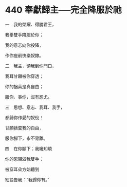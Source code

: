 # 440 奉獻歸主──完全降服於祂

一　我的榮耀、得勝君王，

我舉雙手降服於你；

我的意志向你投降，

作你座前快樂奴隸。

二　我主，領我到你門口，

我耳甘願被你穿透；　　

你的捆索是真自由；

服你、事你，沒有怨尤。

三　思想、意志、我耳、我手，

都歸你作愛的奴役！

甘願捨棄我的自由，

服你腳下，永不背離。

四　在你腳下；我纔知曉

你的恩賜溢我雙手；

被穿耳朵方始聽到

細語告我：“我歸你有。”

